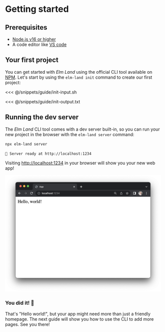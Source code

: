 # Getting started

## Prerequisites

- [Node.js v16 or higher](https://nodejs.org)
- A code editor like [VS code](https://code.visualstudio.com/)


## Your first project

You can get started with _Elm Land_ using the official CLI tool available on [NPM](https://npmjs.org/elm-land). Let's start by using the `elm-land init` command to create our first project:

<<< @/snippets/guide/init-input.sh

<code-group>
<code-block title="Terminal output">

<<< @/snippets/guide/init-output.txt

</code-block>
</code-group>



## Running the dev server

The _Elm Land_ CLI tool comes with a dev server built-in, so you can run your new project in the browser with the `elm-land server` command:

```sh
npx elm-land server
```

<code-group>
<code-block title="Terminal output">

```txt
🌈 Server ready at http://localhost:1234
```

</code-block>
</code-group>

Visiting [http://localhost:1234](http://localhost:1234) in your browser will show you your new web app!

![Browser showing "Hello world!" message on the homepage](./pages/home.png)

### You did it! :tada:

That's "Hello world!", but your app might need more than just a friendly homepage. The next guide will show you how to use the CLI to add more pages. See you there!